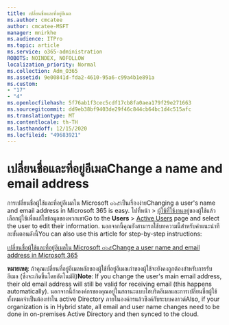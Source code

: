```yaml
---
title: เปลี่ยนชื่อและที่อยู่อีเมล
ms.author: cmcatee
author: cmcatee-MSFT
manager: mnirkhe
ms.audience: ITPro
ms.topic: article
ms.service: o365-administration
ROBOTS: NOINDEX, NOFOLLOW
localization_priority: Normal
ms.collection: Adm_O365
ms.assetid: 9e00841d-fda2-4610-95a6-c99a4b1e891a
ms.custom:
- "17"
- "4"
ms.openlocfilehash: 5f76ab1f3cec5cdf17cb8fa0aea179f29e271663
ms.sourcegitcommit: dd9eb38bf9403de29f46c844cb64bc1d4c515afc
ms.translationtype: MT
ms.contentlocale: th-TH
ms.lasthandoff: 12/15/2020
ms.locfileid: "49683921"
---
```

# <a name="change-a-name-and-email-address"></a><span data-ttu-id="70446-102">เปลี่ยนชื่อและที่อยู่อีเมล</span><span class="sxs-lookup"><span data-stu-id="70446-102">Change a name and email address</span></span>

<span data-ttu-id="70446-103">การเปลี่ยนชื่อผู้ใช้และที่อยู่อีเมลใน Microsoft ๓๖๕เป็นเรื่องง่าย</span><span class="sxs-lookup"><span data-stu-id="70446-103">Changing a user's name and email address in Microsoft 365 is easy.</span></span> <span data-ttu-id="70446-104">ไปที่หน้า \> [ผู้ใช้ที่ใช้งานอยู่](https://go.microsoft.com/fwlink/p/?linkid=834822)ของผู้ใช้แล้วเลือกผู้ใช้เพื่อแก้ไขข้อมูลของพวกเขา</span><span class="sxs-lookup"><span data-stu-id="70446-104">Go to the **Users** \> [Active Users](https://go.microsoft.com/fwlink/p/?linkid=834822) page and select the user to edit their information.</span></span> <span data-ttu-id="70446-105">นอกจากนี้คุณยังสามารถใช้บทความนี้สำหรับคำแนะนำทีละขั้นตอนดังนี้</span><span class="sxs-lookup"><span data-stu-id="70446-105">You can also use this article for step-by-step instructions:</span></span>
  
[<span data-ttu-id="70446-106">เปลี่ยนชื่อผู้ใช้และที่อยู่อีเมลใน Microsoft ๓๖๕</span><span class="sxs-lookup"><span data-stu-id="70446-106">Change a user name and email address in Microsoft 365</span></span>](https://docs.microsoft.com/microsoft-365/admin/add-users/change-a-user-name-and-email-address)
  
 <span data-ttu-id="70446-107">**หมายเหตุ**: ถ้าคุณเปลี่ยนที่อยู่อีเมลหลักของผู้ใช้ที่อยู่อีเมลเก่าของผู้ใช้จะยังคงถูกต้องสำหรับการรับอีเมล (ซึ่งจะเกิดขึ้นโดยอัตโนมัติ)</span><span class="sxs-lookup"><span data-stu-id="70446-107">**Note**: If you change the user's main email address, their old email address will still be valid for receiving email (this happens automatically).</span></span> <span data-ttu-id="70446-108">นอกจากนี้ถ้าองค์กรของคุณอยู่ในสถานะแบบไฮบริดอีเมลและการเปลี่ยนชื่อผู้ใช้ทั้งหมดจำเป็นต้องทำใน active Directory ภายในองค์กรแล้วซิงค์กับระบบคลาวด์</span><span class="sxs-lookup"><span data-stu-id="70446-108">Also, if your organization is in Hybrid state, all email and user name changes need to be done in on-premises Active Directory and then synced to the cloud.</span></span>